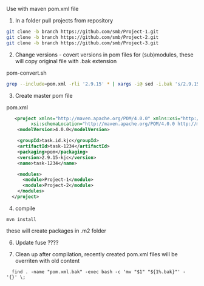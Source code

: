 Use with maven pom.xml file

1. In a folder pull projects from repository
```bash
git clone -b branch https://github.com/smb/Project-1.git
git clone -b branch https://github.com/smb/Project-2.git
git clone -b branch https://github.com/smb/Project-3.git
```  
2. Change versions - covert versions in pom files for (sub)modules, these will copy original file with .bak extension

pom-convert.sh
```bash
grep --include=pom.xml -rli '2.9.15' * | xargs -i@ sed -i.bak 's/2.9.15/2.9.15-kjc/g' @
```
    
3. Create master pom file
 
 pom.xml
```xml
   <project xmlns="http://maven.apache.org/POM/4.0.0" xmlns:xsi="http://www.w3.org/2001/XMLSchema-instance"
         xsi:schemaLocation="http://maven.apache.org/POM/4.0.0 http://maven.apache.org/xsd/maven-4.0.0.xsd">
    <modelVersion>4.0.0</modelVersion>

    <groupId>task.id.kjc</groupId>
    <artifactId>task-1234</artifactId>
    <packaging>pom</packaging>
    <version>2.9.15-kjc</version>
    <name>task-1234</name>

    <modules>
      <module>Project-1</module>
      <module>Project-2</module>
    </modules>
  </project>
```
4. compile
  ```
  mvn install
  ```
  these will create packages in .m2 folder

6. Update fuse
????

5. Clean up after compilation, recently created pom.xml files will be overriten with old content
```
  find . -name "pom.xml.bak" -exec bash -c 'mv "$1" "${1%.bak}"' - '{}' \;
```

